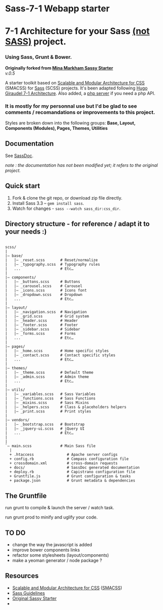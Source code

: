 # Sass-7-1 Webapp starter
# 7-1 Architecture for your Sass [(not SASS)](http://sassnotsass.com) project.
### Using Sass, Grunt & Bower.
**Originally forked from [Mina Markham Sassy Starter](http://minamarkham.github.io/sassy-starter/)**  
*v.0.5*

A starter toolkit based on [Scalable and Modular Architecture for CSS](http://smacss.com/) (SMACSS) for [Sass](http://sass-lang.com/) (SCSS) projects.
It's been adapted following [Hugo Giraudel 7-1 Architecture](http://sass-guidelin.es).
Also added, a [php server](https://github.com/sindresorhus/grunt-php) if you need a php API.

### It is mostly for my personnal use but I'd be glad to see comments / recomandations or improvements to this project.

Styles are broken down into the following groups: **Base, Layout, Components (Modules), Pages, Themes, Utilities**

## Documentation

See [SassDoc](http://minamarkham.github.io/sassy-starter/docs).

*note : the documentation has not been modified yet; it refers to the original project.*

## Quick start

1. Fork & clone the git repo, or download zip file directly.
2. Install Sass 3.3 – `gem install sass`.
3. Watch for changes - `sass --watch sass_dir:css_dir`.

## Directory structure - for reference / adapt it to your needs :)

```
  
scss/
|
|– base/
|   |– _reset.scss       # Reset/normalize
|   |– _typography.scss  # Typography rules
|   ...                  # Etc…
|
|– components/
|   |– _buttons.scss     # Buttons
|   |– _carousel.scss    # Carousel
|   |– _icons.scss       # Icons font
|   |– _dropdown.scss    # Dropdown
|   ...                  # Etc…
|
|– layout/
|   |– _navigation.scss  # Navigation
|   |– _grid.scss        # Grid system
|   |– _header.scss      # Header
|   |– _footer.scss      # Footer
|   |– _sidebar.scss     # Sidebar
|   |– _forms.scss       # Forms
|   ...                  # Etc…
|
|– pages/
|   |– _home.scss        # Home specific styles
|   |– _contact.scss     # Contact specific styles
|   ...                  # Etc…
|
|– themes/
|   |– _theme.scss       # Default theme
|   |– _admin.scss       # Admin theme
|   ...                  # Etc…
|
|– utils/
|   |– _variables.scss   # Sass Variables
|   |– _functions.scss   # Sass Functions
|   |– _mixins.scss      # Sass Mixins
|   |– _helpers.scss     # Class & placeholders helpers
|   |– _print.scss 	     # Print styles
|
|– vendors/
|   |– _bootstrap.scss   # Bootstrap
|   |– _jquery-ui.scss   # jQuery UI
|   ...                  # Etc…
|
|
`– main.scss             # Main Sass file
  |
  + .htaccess               # Apache server configs
  + config.rb               # Compass configuration file
  + crossdomain.xml         # cross-domain requests
  + docs/                   # SassDoc generated documentation
  + deploy.rb               # Capistrano configuration file
  + Gruntfile.js            # Grunt configuration & tasks
  + package.json            # Grunt metadata & dependencies
```

## The Gruntfile

run grunt to compile & launch the server / watch task.

run grunt prod to minify and uglify your code.

## TO DO
- change the way the javascript is added
- improve bower components links
- refactor some stylesheets (layout/components)
- make a yeoman generator / node package ?

## Resources


- [Scalable and Modular Architecture for CSS](http://smacss.com/book) (<abbr title="Scalable and Modular Architecture for CSS">SMACSS</abbr>)
- [Sass Guidelines](http://sass-guidelin.es/#the-7-1-pattern)
- [Original Sassy Starter](https://github.com/minamarkham/sassy-starter)
- 